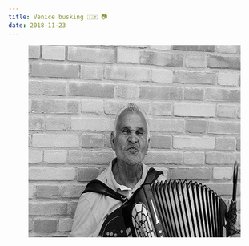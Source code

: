 ```yaml
---
title: Venice busking 🇮🇹 📷
date: 2018-11-23
---
```


<center><figure class="kg-card kg-image-card"><img src="/img/86Venicebusking------.jpg" class="kg-image" alt loading="lazy" width="576" height="384"></figure></center>